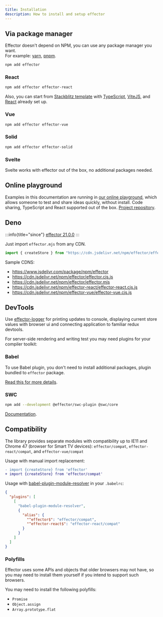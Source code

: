 ```yaml
---
title: Installation
description: How to install and setup effector
---
```


## Via package manager

Effector doesn't depend on NPM, you can use any package manager you want.<br/>
For example: [yarn](https://yarnpkg.com/), [pnpm](https://pnpm.io/).

```bash
npm add effector
```

### React

```bash
npm add effector effector-react
```

Also, you can start from [Stackblitz template](https://stackblitz.com/fork/github/effector/vite-react-template) with [TypeScript](https://typescriptlang.org/), [ViteJS](https://vitejs.dev/), and [React](https://reactjs.org/) already set up.

### Vue

```bash
npm add effector effector-vue
```

### Solid

```bash
npm add effector effector-solid
```

### Svelte

Svelte works with effector out of the box, no additional packages needed.

## Online playground

Examples in this documentation are running in [our online playground](https://share.effector.dev), which allows someone to test and share ideas quickly, without install. Code sharing, TypeScript and React supported out of the box. [Project repository](https://github.com/effector/repl).

## Deno

:::info{title="since"}
[effector 21.0.0](https://changelog.effector.dev/#effector-21-0-0)
:::

Just import `effector.mjs` from any CDN.

```typescript
import { createStore } from "https://cdn.jsdelivr.net/npm/effector/effector.mjs";
```

Sample CDNS:

- https://www.jsdelivr.com/package/npm/effector
- https://cdn.jsdelivr.net/npm/effector/effector.cjs.js
- https://cdn.jsdelivr.net/npm/effector/effector.mjs
- https://cdn.jsdelivr.net/npm/effector-react/effector-react.cjs.js
- https://cdn.jsdelivr.net/npm/effector-vue/effector-vue.cjs.js

## DevTools

Use [effector-logger](https://github.com/effector/logger) for printing updates to console, displaying current store values with browser ui and connecting application to familiar redux devtools.

For server-side rendering and writing test you may need plugins for your compiler toolkit:

### Babel

To use Babel plugin, you don't need to install additional packages, plugin bundled to `effector` package.

[Read this for more details](/en/api/effector/babel-plugin).

### SWC

```bash
npm add --development @effector/swc-plugin @swc/core
```

[Documentation](https://github.com/effector/swc-plugin).

## Compatibility

The library provides separate modules with compatibility up to IE11 and Chrome 47 (browser for Smart TV devices): `effector/compat`, `effector-react/compat`, and `effector-vue/compat`

Usage with manual import replacement:

```diff
- import {createStore} from 'effector'
+ import {createStore} from 'effector/compat'
```

Usage with [babel-plugin-module-resolver](https://github.com/tleunen/babel-plugin-module-resolver) in your `.babelrc`:

```json
{
  "plugins": [
    [
      "babel-plugin-module-resolver",
      {
        "alias": {
          "^effector$": "effector/compat",
          "^effector-react$": "effector-react/compat"
        }
      }
    ]
  ]
}
```

### Polyfills

Effector uses some APIs and objects that older browsers may not have, so you may need to install them yourself if you intend to support such browsers.

You may need to install the following polyfills:

- `Promise`
- `Object.assign`
- `Array.prototype.flat`
